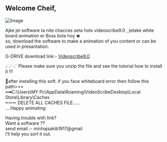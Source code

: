 ## Welcome Cheif,

![Image](https://super-monitoring.com/blog/wp-content/uploads/2017/07/videoscribe.png)


Ajke jei software ta nite chacces seta holo videoscribe9.0 , jetake white board animation er Boss bola hoy ♚<br>
so, download the software to make a animation of you content or can be used in presantation.

G-DRIVE download link:- 
[Videoscribe9.0](https://drive.google.com/file/d/1gMFWstFNZs0fweZcKwXRmR36vwqZkVNp/view?usp=sharing) <br>

☄☄☄ Please make sure you unzip the file and see the tutorial how to install it !!!<br>

🚩after installing this soft. if you face whiteboard error then follow this path>>> <br>
<b>⟿</b>C:\Users\MY Pc\AppData\Roaming\VideoScribeDesktop\Local Store\Library\Caches<br>
✂✂✂ DELETE ALL CACHES FILE......<br>
....Happy animating

Having trouble with link? <br>
Want a software ??<br>
send email :- minhajsakib1917@gmail<br>
I’ll help you sort it out.
